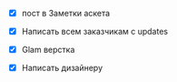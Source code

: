 - [x] пост в Заметки аскета
- [x] Написать всем заказчикам с updates
- [x] Glam верстка
- [x] Написать дизайнеру

